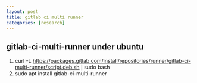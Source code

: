 ```yaml
---
layout: post
title: gitlab ci multi runner
categories: [research]
---
```


## gitlab-ci-multi-runner under ubuntu 

1.  curl -L https://packages.gitlab.com/install/repositories/runner/gitlab-ci-multi-runner/script.deb.sh | sudo bash
2.  sudo apt install gitlab-ci-multi-runner
